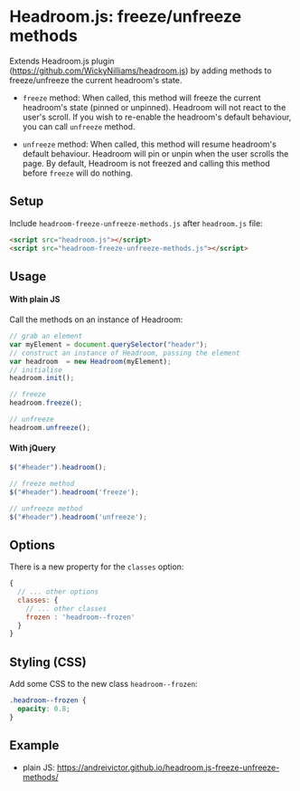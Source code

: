 # Headroom.js: freeze/unfreeze methods
Extends Headroom.js plugin (https://github.com/WickyNilliams/headroom.js) by adding methods to freeze/unfreeze the current headroom's state.

- `freeze` method:
When called, this method will freeze the current headroom's state (pinned or unpinned). Headroom will not react to the user's scroll. If you wish to re-enable the headroom's default behaviour, you can call `unfreeze` method. 

- `unfreeze` method:
When called, this method will resume headroom's default behaviour. Headroom will pin or unpin when the user scrolls the page. By default, Headroom is not freezed and calling this method before `freeze` will do nothing. 

## Setup
Include `headroom-freeze-unfreeze-methods.js` after `headroom.js` file:
```html
<script src="headroom.js"></script>
<script src="headroom-freeze-unfreeze-methods.js"></script>
```

## Usage
#### With plain JS
Call the methods on an instance of Headroom:

```javascript
// grab an element
var myElement = document.querySelector("header");
// construct an instance of Headroom, passing the element
var headroom  = new Headroom(myElement);
// initialise
headroom.init();

// freeze 
headroom.freeze();

// unfreeze
headroom.unfreeze();
```

#### With jQuery
```javascript
$("#header").headroom();

// freeze method
$("#header").headroom('freeze');

// unfreeze method
$("#header").headroom('unfreeze');
```

## Options
There is a new property for the `classes` option:
```javascript
{
  // ... other options
  classes: {
    // ... other classes
    frozen : 'headroom--frozen'
  }
}
```

## Styling (CSS)
Add some CSS to the new class `headroom--frozen`: 
```css
.headroom--frozen {
  opacity: 0.8;
}
```

## Example
- plain JS: https://andreivictor.github.io/headroom.js-freeze-unfreeze-methods/
